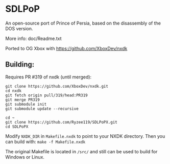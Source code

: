 # SDLPoP
An open-source port of Prince of Persia, based on the disassembly of the DOS version.

More info: doc/Readme.txt

Ported to OG Xbox with https://github.com/XboxDev/nxdk

## Building:

Requires PR #319 of nxdk (until merged):
```
git clone https://github.com/XboxDev/nxdk.git
cd nxdk
git fetch origin pull/319/head:PR319
git merge PR319
git submodule init
git submodule update --recursive
```

```
cd ~
git clone https://github.com/Ryzee119/SDLPoPX.git
cd SDLPoPX
```
Modify `NXDK_DIR` in `Makefile.nxdk` to point to your NXDK directory.
Then you can build with: `make -f Makefile.nxdk`

The original Makefile is located in `/src/` and still can be used to build for Windows or Linux.
